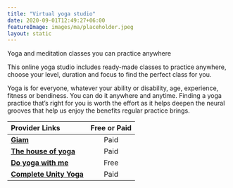 ```yaml
---
title: "Virtual yoga studio"
date: 2020-09-01T12:49:27+06:00
featureImage: images/ma/placeholder.jpeg
layout: static
---
```


Yoga and meditation classes you can practice anywhere

This online yoga studio includes ready-made classes to practice anywhere, choose your level, duration and focus to find the perfect class for you.

Yoga is for everyone, whatever your ability or disability, age, experience, fitness or bendiness. You can do it anywhere and anytime. Finding a yoga practice that’s right for you is worth the effort as it helps deepen the neural grooves that help us enjoy the benefits regular practice brings.

| Provider Links      | Free or Paid  |  
| :-----------          | :--------------:      |  
| [**Giam**](https://www.gaiam.com/pages/yoga-studio-app) | Paid | 
| [**The house of yoga**](https://thehouseofyoga.co.uk/online-yoga-classes/) | Paid | 
| [**Do yoga with me**](https://www.doyogawithme.com/) | Free | 
| [**Complete Unity Yoga**](https://completeunityyoga.com/) | Paid | 
  

<br/><br/>






